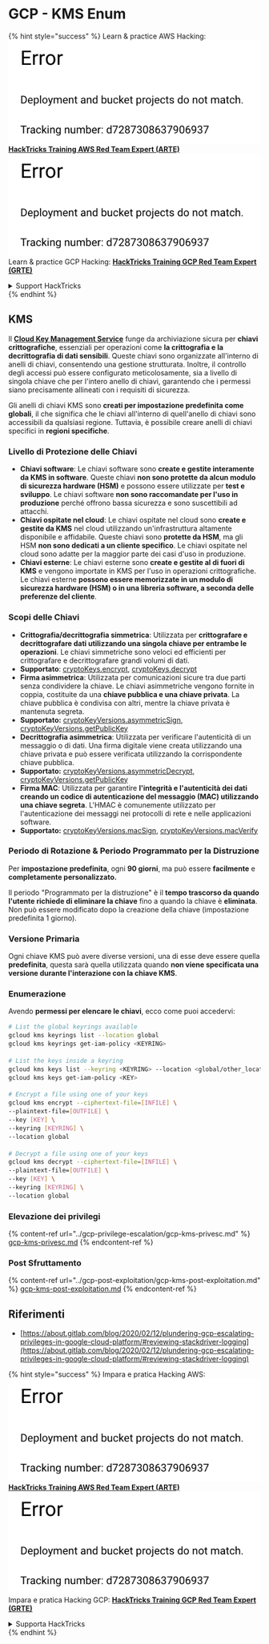 # GCP - KMS Enum

{% hint style="success" %}
Learn & practice AWS Hacking:<img src="../../../.gitbook/assets/image (1) (1).png" alt="" data-size="line">[**HackTricks Training AWS Red Team Expert (ARTE)**](https://training.hacktricks.xyz/courses/arte)<img src="../../../.gitbook/assets/image (1) (1).png" alt="" data-size="line">\
Learn & practice GCP Hacking: <img src="../../../.gitbook/assets/image (2).png" alt="" data-size="line">[**HackTricks Training GCP Red Team Expert (GRTE)**<img src="../../../.gitbook/assets/image (2).png" alt="" data-size="line">](https://training.hacktricks.xyz/courses/grte)

<details>

<summary>Support HackTricks</summary>

* Check the [**subscription plans**](https://github.com/sponsors/carlospolop)!
* **Join the** 💬 [**Discord group**](https://discord.gg/hRep4RUj7f) or the [**telegram group**](https://t.me/peass) or **follow** us on **Twitter** 🐦 [**@hacktricks\_live**](https://twitter.com/hacktricks\_live)**.**
* **Share hacking tricks by submitting PRs to the** [**HackTricks**](https://github.com/carlospolop/hacktricks) and [**HackTricks Cloud**](https://github.com/carlospolop/hacktricks-cloud) github repos.

</details>
{% endhint %}

## KMS

Il [**Cloud Key Management Service**](https://cloud.google.com/kms/docs/) funge da archiviazione sicura per **chiavi crittografiche**, essenziali per operazioni come **la crittografia e la decrittografia di dati sensibili**. Queste chiavi sono organizzate all'interno di anelli di chiavi, consentendo una gestione strutturata. Inoltre, il controllo degli accessi può essere configurato meticolosamente, sia a livello di singola chiave che per l'intero anello di chiavi, garantendo che i permessi siano precisamente allineati con i requisiti di sicurezza.

Gli anelli di chiavi KMS sono **creati per impostazione predefinita come globali**, il che significa che le chiavi all'interno di quell'anello di chiavi sono accessibili da qualsiasi regione. Tuttavia, è possibile creare anelli di chiavi specifici in **regioni specifiche**.

### Livello di Protezione delle Chiavi

* **Chiavi software**: Le chiavi software sono **create e gestite interamente da KMS in software**. Queste chiavi **non sono protette da alcun modulo di sicurezza hardware (HSM)** e possono essere utilizzate per **test e sviluppo**. Le chiavi software **non sono raccomandate per l'uso in produzione** perché offrono bassa sicurezza e sono suscettibili ad attacchi.
* **Chiavi ospitate nel cloud**: Le chiavi ospitate nel cloud sono **create e gestite da KMS** nel cloud utilizzando un'infrastruttura altamente disponibile e affidabile. Queste chiavi sono **protette da HSM**, ma gli HSM **non sono dedicati a un cliente specifico**. Le chiavi ospitate nel cloud sono adatte per la maggior parte dei casi d'uso in produzione.
* **Chiavi esterne**: Le chiavi esterne sono **create e gestite al di fuori di KMS** e vengono importate in KMS per l'uso in operazioni crittografiche. Le chiavi esterne **possono essere memorizzate in un modulo di sicurezza hardware (HSM) o in una libreria software, a seconda delle preferenze del cliente**.

### Scopi delle Chiavi

* **Crittografia/decrittografia simmetrica**: Utilizzata per **crittografare e decrittografare dati utilizzando una singola chiave per entrambe le operazioni**. Le chiavi simmetriche sono veloci ed efficienti per crittografare e decrittografare grandi volumi di dati.
* **Supportato**: [cryptoKeys.encrypt](https://cloud.google.com/kms/docs/reference/rest/v1/projects.locations.keyRings.cryptoKeys/encrypt), [cryptoKeys.decrypt](https://cloud.google.com/kms/docs/reference/rest/v1/projects.locations.keyRings.cryptoKeys/decrypt)
* **Firma asimmetrica**: Utilizzata per comunicazioni sicure tra due parti senza condividere la chiave. Le chiavi asimmetriche vengono fornite in coppia, costituite da una **chiave pubblica e una chiave privata**. La chiave pubblica è condivisa con altri, mentre la chiave privata è mantenuta segreta.
* **Supportato:** [cryptoKeyVersions.asymmetricSign](https://cloud.google.com/kms/docs/reference/rest/v1/projects.locations.keyRings.cryptoKeys.cryptoKeyVersions/asymmetricSign), [cryptoKeyVersions.getPublicKey](https://cloud.google.com/kms/docs/reference/rest/v1/projects.locations.keyRings.cryptoKeys.cryptoKeyVersions/getPublicKey)
* **Decrittografia asimmetrica**: Utilizzata per verificare l'autenticità di un messaggio o di dati. Una firma digitale viene creata utilizzando una chiave privata e può essere verificata utilizzando la corrispondente chiave pubblica.
* **Supportato:** [cryptoKeyVersions.asymmetricDecrypt](https://cloud.google.com/kms/docs/reference/rest/v1/projects.locations.keyRings.cryptoKeys.cryptoKeyVersions/asymmetricDecrypt), [cryptoKeyVersions.getPublicKey](https://cloud.google.com/kms/docs/reference/rest/v1/projects.locations.keyRings.cryptoKeys.cryptoKeyVersions/getPublicKey)
* **Firma MAC**: Utilizzata per garantire **l'integrità e l'autenticità dei dati creando un codice di autenticazione del messaggio (MAC) utilizzando una chiave segreta**. L'HMAC è comunemente utilizzato per l'autenticazione dei messaggi nei protocolli di rete e nelle applicazioni software.
* **Supportato:** [cryptoKeyVersions.macSign](https://cloud.google.com/kms/docs/reference/rest/v1/projects.locations.keyRings.cryptoKeys.cryptoKeyVersions/macSign), [cryptoKeyVersions.macVerify](https://cloud.google.com/kms/docs/reference/rest/v1/projects.locations.keyRings.cryptoKeys.cryptoKeyVersions/macVerify)

### Periodo di Rotazione & Periodo Programmato per la Distruzione

Per **impostazione predefinita**, ogni **90 giorni**, ma può essere **facilmente** e **completamente personalizzato.**

Il periodo "Programmato per la distruzione" è il **tempo trascorso da quando l'utente richiede di eliminare la chiave** fino a quando la chiave è **eliminata**. Non può essere modificato dopo la creazione della chiave (impostazione predefinita 1 giorno).

### Versione Primaria

Ogni chiave KMS può avere diverse versioni, una di esse deve essere quella **predefinita**, questa sarà quella utilizzata quando **non viene specificata una versione durante l'interazione con la chiave KMS**.

### Enumerazione

Avendo **permessi per elencare le chiavi**, ecco come puoi accedervi:
```bash
# List the global keyrings available
gcloud kms keyrings list --location global
gcloud kms keyrings get-iam-policy <KEYRING>

# List the keys inside a keyring
gcloud kms keys list --keyring <KEYRING> --location <global/other_locations>
gcloud kms keys get-iam-policy <KEY>

# Encrypt a file using one of your keys
gcloud kms encrypt --ciphertext-file=[INFILE] \
--plaintext-file=[OUTFILE] \
--key [KEY] \
--keyring [KEYRING] \
--location global

# Decrypt a file using one of your keys
gcloud kms decrypt --ciphertext-file=[INFILE] \
--plaintext-file=[OUTFILE] \
--key [KEY] \
--keyring [KEYRING] \
--location global
```
### Elevazione dei privilegi

{% content-ref url="../gcp-privilege-escalation/gcp-kms-privesc.md" %}
[gcp-kms-privesc.md](../gcp-privilege-escalation/gcp-kms-privesc.md)
{% endcontent-ref %}

### Post Sfruttamento

{% content-ref url="../gcp-post-exploitation/gcp-kms-post-exploitation.md" %}
[gcp-kms-post-exploitation.md](../gcp-post-exploitation/gcp-kms-post-exploitation.md)
{% endcontent-ref %}

## Riferimenti

* [https://about.gitlab.com/blog/2020/02/12/plundering-gcp-escalating-privileges-in-google-cloud-platform/#reviewing-stackdriver-logging](https://about.gitlab.com/blog/2020/02/12/plundering-gcp-escalating-privileges-in-google-cloud-platform/#reviewing-stackdriver-logging)

{% hint style="success" %}
Impara e pratica Hacking AWS:<img src="../../../.gitbook/assets/image (1) (1).png" alt="" data-size="line">[**HackTricks Training AWS Red Team Expert (ARTE)**](https://training.hacktricks.xyz/courses/arte)<img src="../../../.gitbook/assets/image (1) (1).png" alt="" data-size="line">\
Impara e pratica Hacking GCP: <img src="../../../.gitbook/assets/image (2).png" alt="" data-size="line">[**HackTricks Training GCP Red Team Expert (GRTE)**<img src="../../../.gitbook/assets/image (2).png" alt="" data-size="line">](https://training.hacktricks.xyz/courses/grte)

<details>

<summary>Supporta HackTricks</summary>

* Controlla i [**piani di abbonamento**](https://github.com/sponsors/carlospolop)!
* **Unisciti al** 💬 [**gruppo Discord**](https://discord.gg/hRep4RUj7f) o al [**gruppo telegram**](https://t.me/peass) o **seguici** su **Twitter** 🐦 [**@hacktricks\_live**](https://twitter.com/hacktricks\_live)**.**
* **Condividi trucchi di hacking inviando PR ai** [**HackTricks**](https://github.com/carlospolop/hacktricks) e [**HackTricks Cloud**](https://github.com/carlospolop/hacktricks-cloud) repos di github.

</details>
{% endhint %}
